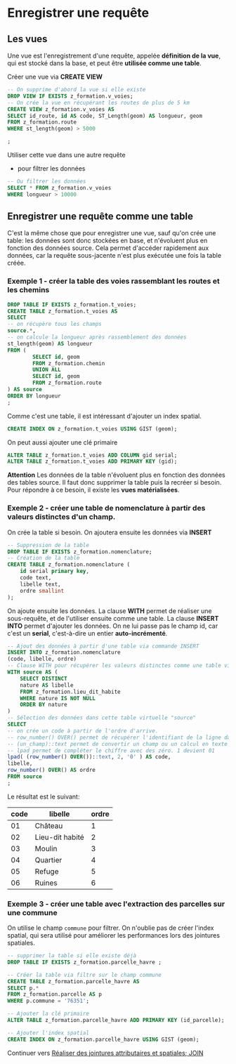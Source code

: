 # Enregistrer une requête

## Les vues

Une vue est l'enregistrement d'une requête, appelée **définition de la vue**, qui est stocké dans la base, et peut être **utilisée comme une table**.

Créer une vue via **CREATE VIEW**

```sql
-- On supprime d'abord la vue si elle existe
DROP VIEW IF EXISTS z_formation.v_voies;
-- On crée la vue en récupérant les routes de plus de 5 km
CREATE VIEW z_formation.v_voies AS
SELECT id_route, id AS code, ST_Length(geom) AS longueur, geom
FROM z_formation.route
WHERE st_length(geom) > 5000

;
```

Utiliser cette vue dans une autre requête

* pour filtrer les données

```sql
-- Ou filtrer les données
SELECT * FROM z_formation.v_voies
WHERE longueur > 10000
```

## Enregistrer une requête comme une table

C'est la même chose que pour enregistrer une vue, sauf qu'on crée une table: les données sont donc stockées en base, et n'évoluent plus en fonction des données source. Cela permet d'accéder rapidement aux données, car la requête sous-jacente n'est plus exécutée une fois la table créée.

### Exemple 1 - créer la table des voies rassemblant les routes et les chemins

```sql
DROP TABLE IF EXISTS z_formation.t_voies;
CREATE TABLE z_formation.t_voies AS
SELECT
-- on récupère tous les champs
source.*,
-- on calcule la longueur après rassemblement des données
st_length(geom) AS longueur
FROM (
        SELECT id, geom
        FROM z_formation.chemin
        UNION ALL
        SELECT id, geom
        FROM z_formation.route
) AS source
ORDER BY longueur
;
```

Comme c'est une table, il est intéressant d'ajouter un index spatial.

```sql
CREATE INDEX ON z_formation.t_voies USING GIST (geom);
```

On peut aussi ajouter une clé primaire

```sql
ALTER TABLE z_formation.t_voies ADD COLUMN gid serial;
ALTER TABLE z_formation.t_voies ADD PRIMARY KEY (gid);
```

**Attention** Les données de la table n'évoluent plus en fonction des données des tables source. Il faut donc supprimer la table puis la recréer si besoin. Pour répondre à ce besoin, il existe les **vues matérialisées**.


### Exemple 2 - créer une table de nomenclature à partir des valeurs distinctes d'un champ.

On crée la table si besoin. On ajoutera ensuite les données via **INSERT**

```sql
-- Suppression de la table
DROP TABLE IF EXISTS z_formation.nomenclature;
-- Création de la table
CREATE TABLE z_formation.nomenclature (
    id serial primary key,
    code text,
    libelle text,
    ordre smallint
);

```

On ajoute ensuite les données. La clause **WITH** permet de réaliser une sous-requête, et de l'utiliser ensuite comme une table. La clause **INSERT INTO** permet d'ajouter les données. On ne lui passe pas le champ id, car c'est un **serial**, c'est-à-dire un entier **auto-incrémenté**.

```sql
-- Ajout des données à partir d'une table via commande INSERT
INSERT INTO z_formation.nomenclature
(code, libelle, ordre)
-- Clause WITH pour récupérer les valeurs distinctes comme une table virtuelle
WITH source AS (
    SELECT DISTINCT
    nature AS libelle
    FROM z_formation.lieu_dit_habite
    WHERE nature IS NOT NULL
    ORDER BY nature
)
-- Sélection des données dans cette table virtuelle "source"
SELECT
-- on crée un code à partir de l'ordre d'arrive.
-- row_number() OVER() permet de récupérer l'identifiant de la ligne dans l'ordre d'arrivée
-- (un_champ)::text permet de convertir un champ ou un calcul en texte
-- lpad permet de compléter le chiffre avec des zéro. 1 devient 01
lpad( (row_number() OVER())::text, 2, '0' ) AS code,
libelle,
row_number() OVER() AS ordre
FROM source
;
```

Le résultat est le suivant:

| code | libelle         | ordre |
|------|-----------------|-------|
| 01   | Château         | 1     |
| 02   | Lieu-dit habité | 2     |
| 03   | Moulin          | 3     |
| 04   | Quartier        | 4     |
| 05   | Refuge          | 5     |
| 06   | Ruines          | 6     |


### Exemple 3 - créer une table avec l'extraction des parcelles sur une commune

On utilise le champ `commune` pour filtrer. On n'oublie pas de créer l'index spatial, qui sera utilisé pour améliorer les performances lors des jointures spatiales.

```sql
-- supprimer la table si elle existe déjà
DROP TABLE IF EXISTS z_formation.parcelle_havre ;

-- Créer la table via filtre sur le champ commune
CREATE TABLE z_formation.parcelle_havre AS
SELECT p.*
FROM z_formation.parcelle AS p
WHERE p.commune = '76351';

-- Ajouter la clé primaire
ALTER TABLE z_formation.parcelle_havre ADD PRIMARY KEY (id_parcelle);

-- Ajouter l'index spatial
CREATE INDEX ON z_formation.parcelle_havre USING GIST (geom);
```

Continuer vers [Réaliser des jointures attributaires et spatiales; JOIN](./join_data.md)
